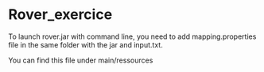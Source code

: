 # Rover_exercice
To launch rover.jar with command line, you need to add mapping.properties file in the same folder with the jar and input.txt.

You can find this file under main/ressources
